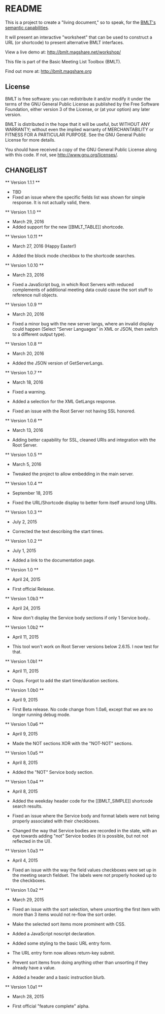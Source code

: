 # README #

This is a project to create a "living document," so to speak, for the [BMLT's semantic capabilities](http://bmlt.magshare.net/semantic/).

It will present an interactive "worksheet" that can be used to construct a URL (or shortcode) to present alternative BMLT interfaces.

View a live demo at: http://bmlt.magshare.net/workshop/

This file is part of the Basic Meeting List Toolbox (BMLT).

Find out more at: http://bmlt.magshare.org

License
-------

BMLT is free software: you can redistribute it and/or modify
it under the terms of the GNU General Public License as
published by the Free Software Foundation, either version 3
of the License, or (at your option) any later version.

BMLT is distributed in the hope that it will be useful,
but WITHOUT ANY WARRANTY; without even the implied warranty of
MERCHANTABILITY or FITNESS FOR A PARTICULAR PURPOSE.
See the GNU General Public License for more details.

You should have received a copy of the GNU General Public License
along with this code.  If not, see <http://www.gnu.org/licenses/>.

CHANGELIST
----------
** Version 1.1.1 **

- TBD
- Fixed an issue where the specific fields list was shown for simple response. It is not actually valid, there.

** Version 1.1.0 **

- March 29, 2016
- Added support for the new [[BMLT_TABLE]] shortcode.

** Version 1.0.11 **

- March 27, 2016 (Happy Easter!)

- Added the block mode checkbox to the shortcode searches.

** Version 1.0.10 **

- March 23, 2016

- Fixed a JavaScript bug, in which Root Servers with reduced complements of additional meeting data could cause the sort stuff to reference null objects.

** Version 1.0.9 **

- March 20, 2016

- Fixed a minor bug with the new server langs, where an invalid display could happen (Select "Server Languages" in XML or JSON, then switch to a different output type).

** Version 1.0.8 **

- March 20, 2016

- Added the JSON version of GetServerLangs.

** Version 1.0.7 **

- March 18, 2016

- Fixed a warning.
- Added a selection for the XML GetLangs response.
- Fixed an issue with the Root Server not having SSL honored.

** Version 1.0.6 **

- March 13, 2016

- Adding better capability for SSL, cleaned URIs and integration with the Root Server.

** Version 1.0.5 **

- March 5, 2016

- Tweaked the project to allow embedding in the main server.

** Version 1.0.4 **

- September 18, 2015

- Fixed the URL/Shortcode display to better form itself around long URIs.

** Version 1.0.3 **

- July 2, 2015

- Corrected the text describing the start times.

** Version 1.0.2 **

- July 1, 2015

- Added a link to the documentation page.

** Version 1.0 **

- April 24, 2015

- First official Release.

** Version 1.0b3 **

- April 24, 2015

- Now don't display the Service body sections if only 1 Service body..

** Version 1.0b2 **

- April 11, 2015

- This tool won't work on Root Server versions below 2.6.15. I now test for that.

** Version 1.0b1 **

- April 11, 2015

- Oops. Forgot to add the start time/duration sections.

** Version 1.0b0 **

- April 9, 2015

- First Beta release. No code change from 1.0a6, except that we are no longer running debug mode.

** Version 1.0a6 **

- April 9, 2015

- Made the NOT sections XOR with the "NOT-NOT" sections.

** Version 1.0a5 **

- April 8, 2015

- Added the "NOT" Service body section.

** Version 1.0a4 **

- April 8, 2015

- Added the weekday header code for the [[BMLT_SIMPLE]] shortcode search results.
- Fixed an issue where the Service body and format labels were not being properly associated with their checkboxes.
- Changed the way that Service bodies are recorded in the state, with an eye towards adding "not" Service bodies (it is possible, but not not reflected in the UI).

** Version 1.0a3 **

- April 4, 2015

- Fixed an issue with the way the field values checkboxes were set up in the meeting search fieldset. The labels were not properly hooked up to the checkboxes.

** Version 1.0a2 **

- March 29, 2015

- Fixed an issue with the sort selection, where unsorting the first item with more than 3 items would not re-flow the sort order.
- Make the selected sort items more prominent with CSS.
- Added a JavaScript noscript declaration.
- Added some styling to the basic URL entry form.
- The URL entry form now allows return-key submit.
- Prevent sort items from doing anything other than unsorting if they already have a value.
- Added a header and a basic instruction blurb.

** Version 1.0a1 **

- March 28, 2015

- First official "feature complete" alpha.
